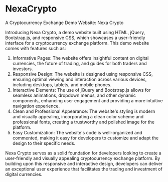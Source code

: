# NexaCrypto

A Cryptocurrency Exchange Demo Website: Nexa Crypto

Introducing Nexa Crypto, a demo website built using HTML, jQuery, Bootstrap.js, and responsive CSS, which showcases a user-friendly interface for a cryptocurrency exchange platform. This demo website comes with features such as:

1. Informative Pages: The website offers insightful content on digital currencies, the future of trading, and guides for both traders and investors.
2. Responsive Design: The website is designed using responsive CSS, ensuring optimal viewing and interaction across various devices, including desktops, tablets, and mobile phones.
3. Interactive Elements: The use of jQuery and Bootstrap.js allows for seamless animations, dropdown menus, and other dynamic components, enhancing user engagement and providing a more intuitive navigation experience.
4. Clean and Professional Appearance: The website's styling is modern and visually appealing, incorporating a clean color scheme and professional fonts, creating a trustworthy and polished image for the platform.
5. Easy Customization: The website's code is well-organized and commented, making it easy for developers to customize and adapt the design to their specific needs.

Nexa Crypto serves as a solid foundation for developers looking to create a user-friendly and visually appealing cryptocurrency exchange platform. By building upon this responsive and interactive design, developers can deliver an exceptional user experience that facilitates the trading and investment of digital currencies.

